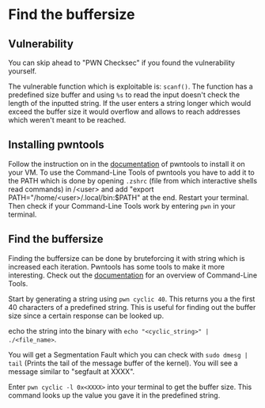 # Find the buffersize
## Vulnerability
You can skip ahead to "PWN Checksec" if you found the vulnerability yourself. 

The vulnerable function which is exploitable is: ```scanf()```. The function has a predefined size buffer and using ```%s``` to read the input doesn't check the length of the inputted string. If the user enters a string longer which would exceed the buffer size it would overflow and allows to reach addresses which weren't meant to be reached. 

## Installing pwntools
Follow the instruction on in the [documentation](https://docs.pwntools.com/en/stable/install.html) of pwntools to install it on your VM. To use the Command-Line Tools of pwntools you have to add it to the PATH which is done by opening ```.zshrc``` (file from which interactive shells read commands) in /\<user> and add "export PATH="/home/\<user>/.local/bin:$PATH" at the end. Restart your terminal. Then check if your Command-Line Tools work by entering ```pwn``` in your terminal. 

## Find the buffersize
Finding the buffersize can be done by bruteforcing it with string which is increased each iteration. Pwntools has some tools to make it more interesting. Check out the [documentation](https://docs.pwntools.com/en/stable/commandline.html) for an overview of Command-Line Tools.

Start by generating a string using ```pwn cyclic 40```. This returns you a the first 40 characters of a predefined string. This is useful for finding out the buffer size since a certain response can be looked up.

echo the string into the binary with ```echo "<cyclic_string>" | ./<file_name>```.

You will get a Segmentation Fault which you can check with ```sudo dmesg | tail``` (Prints the tail of the message buffer of the kernel). You will see a message similar to "segfault at XXXX". 

Enter ```pwn cyclic -l 0x<XXXX>``` into your terminal to get the buffer size. This command looks up the value you gave it in the predefined string. 







